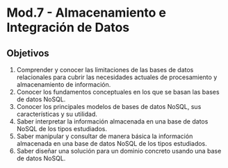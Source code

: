 # Mod.7 - Almacenamiento e Integración de Datos
## Objetivos
1. Comprender y conocer las limitaciones de las bases de datos relacionales para cubrir las necesidades actuales de procesamiento y almacenamiento de información.  
2. Conocer los fundamentos conceptuales en los que se basan las bases de datos NoSQL.  
3. Conocer los principales modelos de bases de datos NoSQL, sus características y su utilidad.  
4. Saber interpretar la información almacenada en una base de datos NoSQL de los tipos estudiados.  
5. Saber manipular y consultar de manera básica la información almacenada en una base de datos NoSQL de los tipos estudiados.  
6. Saber diseñar una solución para un dominio concreto usando una base de datos NoSQL.
